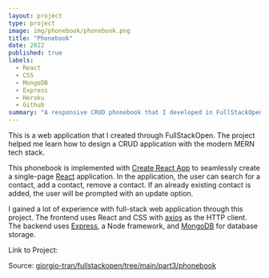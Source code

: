 ```yaml
---
layout: project
type: project
image: img/phonebook/phonebook.png
title: "Phonebook"
date: 2022
published: true
labels:
  - React
  - CSS
  - MongoDB
  - Express
  - Heroku
  - Github
summary: "A responsive CRUD phonebook that I developed in FullStackOpen"
---
```


This is a web application that I created through FullStackOpen. The project helped me learn how to design a CRUD application with the modern MERN tech stack.

This phonebook is implemented with [Create React App](https://create-react-app.dev) to seamlessly create a single-page [React](https://reactjs.org) application. In the application, the user can search for a contact, add a contact, remove a contact. If an already existing contact is added, the user will be prompted with an update option. 

I gained a lot of experience with full-stack web application through this project. The frontend uses React and CSS with [axios](https://axios-http.com) as the HTTP client. The backend uses [Express](https://expressjs.com), a Node framework, and [MongoDB](https://mongodb.com) for database storage. 

<!-- Here is some example code to illustrate Simple Schema use:

{% gist 9defa1fb3f4eb593ba5fa9eacedca960 %} -->
Link to Project: <a href="https://phonebook-fso2022-gt.herokuapp.com/"> </a>

Source: <a href="https://github.com/giorgio-tran/fullstackopen/tree/main/part3/phonebook">giorgio-tran/fullstackopen/tree/main/part3/phonebook</a>

